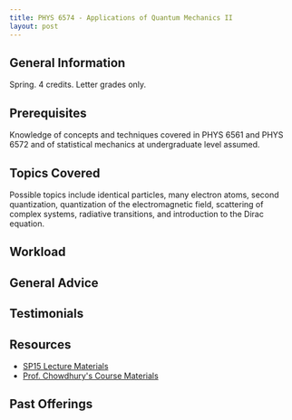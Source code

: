 ```yaml
---
title: PHYS 6574 - Applications of Quantum Mechanics II
layout: post
---
```


<link rel="stylesheet" href="/main.css">

## General Information
Spring. 4 credits. Letter grades only.

## Prerequisites
Knowledge of concepts and techniques covered in PHYS 6561 and PHYS 6572 and of statistical mechanics at undergraduate level assumed.

## Topics Covered
Possible topics include identical particles, many electron atoms, second quantization, quantization of the electromagnetic field, scattering of complex systems, radiative transitions, and introduction to the Dirac equation.

## Workload
  

## General Advice

## Testimonials

## Resources
- [SP15 Lecture Materials](https://www.classe.cornell.edu/~dlr/teaching/p6574/index.html)
- [Prof. Chowdhury's Course Materials](https://www.chowdhury.lassp.cornell.edu/phys6574)
  
## Past Offerings
